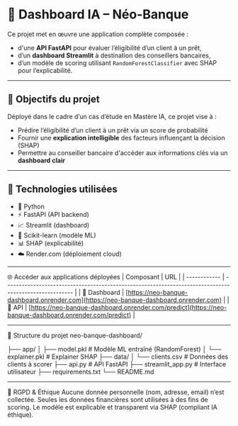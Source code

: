 # 🏦 Dashboard IA – Néo-Banque

Ce projet met en œuvre une application complète composée :

- d'une **API FastAPI** pour évaluer l’éligibilité d’un client à un prêt,
- d’un **dashboard Streamlit** à destination des conseillers bancaires,
- d’un modèle de scoring utilisant `RandomForestClassifier` avec SHAP pour l’explicabilité.

---

## 📌 Objectifs du projet

Déployé dans le cadre d’un cas d’étude en Mastère IA, ce projet vise à :

- Prédire l’éligibilité d’un client à un prêt via un score de probabilité
- Fournir une **explication intelligible** des facteurs influençant la décision (SHAP)
- Permettre au conseiller bancaire d'accéder aux informations clés via un **dashboard clair**

---

## 🔧 Technologies utilisées

- 🐍 Python
- ⚡ FastAPI (API backend)
- 📈 Streamlit (dashboard)
- 🤖 Scikit-learn (modèle ML)
- 📊 SHAP (explicabilité)
- ☁️ Render.com (déploiement cloud)

---
🌐 Accéder aux applications déployées
| Composant    | URL                                                                                                    |
| ------------ | ------------------------------------------------------------------------------------------------------ |
| 🔗 Dashboard | [https://neo-banque-dashboard.onrender.com](https://neo-banque-dashboard.onrender.com)                 |
| 🔗 API       | [https://neo-banque-dashboard.onrender.com/predict](https://neo-banque-dashboard.onrender.com/predict) |

 ---
📂 Structure du projet
neo-banque-dashboard/

├── app/
│   ├── model.pkl             # Modèle ML entraîné (RandomForest)
│   └── explainer.pkl         # Explainer SHAP
├── data/
│   └── clients.csv           # Données des clients à scorer
├── api.py                    # API FastAPI
├── streamlit_app.py          # Interface utilisateur
├── requirements.txt
└── README.md

 ---
 🔐 RGPD & Éthique
Aucune donnée personnelle (nom, adresse, email) n’est collectée.
Seules les données financières sont utilisées à des fins de scoring.
Le modèle est explicable et transparent via SHAP (compliant IA éthique).
